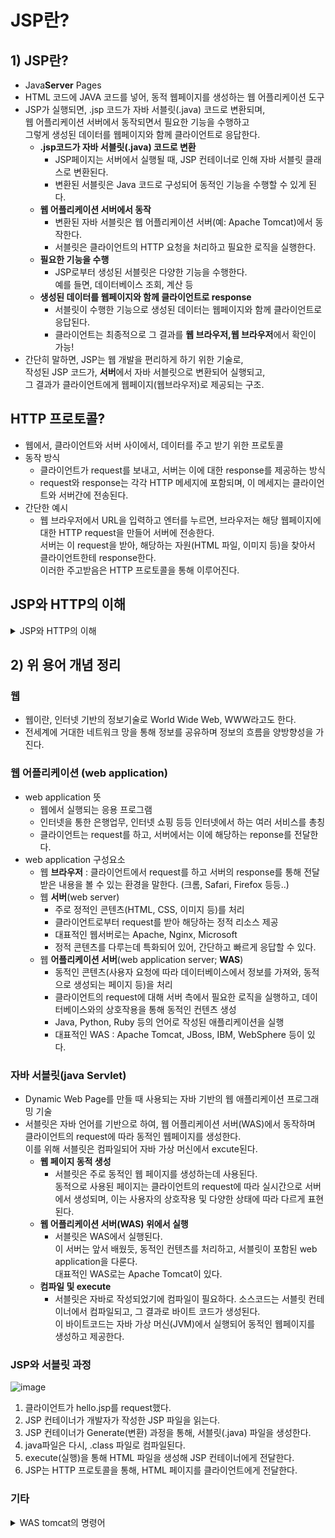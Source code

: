 # JSP란?
## 1) JSP란?
- Java**Server** Pages
- HTML 코드에 JAVA 코드를 넣어, 동적 웹페이지를 생성하는 웹 어플리케이션 도구
- JSP가 실행되면, .jsp 코드가 자바 서블릿(.java) 코드로 변환되며, </br>
  웹 어플리케이션 서버에서 동작되면서 필요한 기능을 수행하고 </br>
  그렇게 생성된 데이터를 웹페이지와 함께 클라이언트로 응답한다.
    - **.jsp코드가 자바 서블릿(.java) 코드로 변환** </br>
      - JSP페이지는 서버에서 실행될 때, JSP 컨테이너로 인해 자바 서블릿 클래스로 변환된다.
      - 변환된 서블릿은 Java 코드로 구성되어 동적인 기능을 수행할 수 있게 된다.
    - **웹 어플리케이션 서버에서 동작** </br>
      - 변환된 자바 서블릿은 웹 어플리케이션 서버(예: Apache Tomcat)에서 동작한다.
      - 서블릿은 클라이언트의 HTTP 요청을 처리하고 필요한 로직을 실행한다.
    - **필요한 기능을 수행**
      - JSP로부터 생성된 서블릿은 다양한 기능을 수행한다. </br>
        예를 들면, 데이터베이스 조회, 계산 등
    - **생성된 데이터를 웹페이지와 함께 클라이언트로 response**
        - 서블릿이 수행한 기능으로 생성된 데이터는 웹페이지와 함께 클라이언트로 응답된다.
        - 클라이언트는 최종적으로 그 결과를 **웹 브라우저,웹 브라우저**에서 확인이 가능!
- 간단히 말하면, JSP는 웹 개발을 편리하게 하기 위한 기술로, </br>
  작성된 JSP 코드가, **서버**에서 자바 서블릿으로 변환되어 실행되고,</br>
  그 결과가 클라이언트에게 웹페이지(웹브라우저)로 제공되는 구조.

## HTTP 프로토콜?
- 웹에서, 클라이언트와 서버 사이에서, 데이터를 주고 받기 위한 프로토콜
- 동작 방식
  - 클라이언트가 request를 보내고, 서버는 이에 대한 response를 제공하는 방식
  - request와 response는 각각 HTTP 메세지에 포함되며, 이 메세지는 클라이언트와 서버간에 전송된다.
- 간단한 예시
  - 웹 브라우저에서 URL을 입력하고 엔터를 누르면, 브라우저는 해당 웹페이지에 대한 HTTP request을 만들어 서버에 전송한다. </br>
    서버는 이 request을 받아, 해당하는 자원(HTML 파일, 이미지 등)을 찾아서 클라이언트한테 response한다.</br>
    이러한 주고받음은 HTTP 프로토콜을 통해 이루어진다.
    
## JSP와 HTTP의 이해
<details>
  <summary>JSP와 HTTP의 이해</summary>

  JSP는 다음의 과정을 통해, 클라이언트와 서버 간의 request와 response가 주고받아지면서, 동적인 웹페이지를 제공하는 구조이다.</br>
  1. Client의 HTTP
     - 클라이언트(웹 브라우저 등)가 서버에게 HTTP Request를 전송한다.
     - 이 Request에는 클라이언트가 원하는 정보,자원 또는 서비스에 대한 정보가 담겨있다.
  3. JSP 코드 작성
     - 개발자는 JSP(JavaServer Pages)를 사용해 서버에서 실행될 웹 페이지를 작성
     - JSP는 HTML과 Java코드를 혼합해 동적인 웹페이지를 생성하는데 사용됨.
  5. JSP 코드의 실행과 변환
     - 클라이언트가 요청한 JSP페이지가 서버에서 실행된다.
     - JSP페이지는 서버 내의 **JSP 컨테이너**에 의해 자바 서블릿(.java)코드로 변환된다.
  7. 서블릿의 실행과 데이터베이스 처리
     - 변환된 서블릿 코드가 서버에서 실행된다.
     - 이때 서블릿은 필요한 데이터베이스 조회,계산 또는 다양한 로직을 수행
  9. HTTP Response 구성
      - 서블릿은 클라이언트에게 제공할 HTML코드 및 기타 자원들을 생성한다.
      - 이 정보는 HTTP reponse 메세지에 담겨 클라이언트에게 전송된다.
  11. 클라이언트에게 응답 전송
      - 클라이언트는 서버로부터 받은 HTTP reponse를 해석하고, 웹 브라우저를 통해 사용자에게 적절한 형태로 표시된다.
  
  
</details>

## 2) 위 용어 개념 정리
### 웹
- 웹이란, 인터넷 기반의 정보기술로 World Wide Web, WWW라고도 한다.
- 전세계에 거대한 네트워크 망을 통해 정보를 공유하며 정보의 흐름을 양방향성을 가진다.
  
### 웹 어플리케이션 (web application)
- web application 뜻
  - 웹에서 실행되는 응용 프로그램
  - 인터넷을 통한 은행업무, 인터넷 쇼핑 등등 인터넷에서 하는 여러 서비스를 총칭
  - 클라이언트는 request를 하고, 서버에서는 이에 해당하는 reponse를 전달한다.
- web application 구성요소
  - 웹 **브라우저** : 클라이언트에서 request를 하고 서버의 response를 통해 전달받은 내용을 볼 수 있는 환경을 말한다. (크롬, Safari, Firefox 등등..)
  - 웹 **서버**(web server)
    - 주로 정적인 콘텐츠(HTML, CSS, 이미지 등)를 처리
    - 클라이언트로부터 request를 받아 해당하는 정적 리소스 제공
    - 대표적인 웹서버로는 Apache, Nginx, Microsoft
    - 정적 콘텐츠를 다루는데 특화되어 있어, 간단하고 빠르게 응답할 수 있다.
  - 웹 **어플리케이션 서버**(web application server; **WAS**)
    - 동적인 콘텐츠(사용자 요청에 따라 데이터베이스에서 정보를 가져와, 동적으로 생성되는 페이지 등)을 처리
    - 클라이언트의 request에 대해 서버 측에서 필요한 로직을 실행하고, 데이터베이스와의 상호작용을 통해 동적인 컨텐츠 생성
    - Java, Python, Ruby 등의 언어로 작성된 애플리케이션을 실행
    - 대표적인 WAS : Apache Tomcat, JBoss, IBM, WebSphere 등이 있다.
  
### 자바 서블릿(java Servlet)
- Dynamic Web Page를 만들 때 사용되는 자바 기반의 웹 애플리케이션 프로그래밍 기술
- 서블릿은 자바 언어를 기반으로 하여, 웹 어플리케이션 서버(WAS)에서 동작하며</br>
  클라이언트의 request에 따라 동적인 웹페이지를 생성한다.</br>
  이를 위해 서블릿은 컴파일되어 자바 가상 머신에서 excute된다.
  - **웹 페이지 동적 생성**
    - 서블릿은 주로 동적인 웹 페이지를 생성하는데 사용된다.</br>
      동적으로 사용된 페이지는 클라이언트의 request에 따라 실시간으로 서버에서 생성되며, 이는 사용자의 상호작용 및 다양한 상태에 따라 다르게 표현된다.
  - **웹 어플리케이션  서버(WAS) 위에서 실행**
    - 서블릿은 WAS에서 실행된다. </br>
      이 서버는 앞서 배웠듯, 동적인 컨텐츠를 처리하고, 서블릿이 포함된 web application을 다룬다.</br>
      대표적인 WAS로는 Apache Tomcat이 있다.
  - **컴파일 및 execute**
    - 서블릿은 자바로 작성되었기에 컴파일이 필요하다. 소스코드는 서블릿 컨테이너에서 컴파일되고, 그 결과로 바이트 코드가 생성된다. </br>
    이 바이트코드는 자바 가상 머신(JVM)에서 실행되어 동적인 웹페이지를 생성하고 제공한다.

### JSP와 서블릿 과정
![image](https://github.com/minjikimkim2222/study/assets/96869808/b108f6ca-8263-4f34-a2a3-d128785f2986)
1. 클라이언트가 hello.jsp를 request했다.
2. JSP 컨테이너가 개발자가 작성한 JSP 파일을 읽는다.
3. JSP 컨테이너가 Generate(변환) 과정을 통해, 서블릿(.java) 파일을 생성한다.
4. java파일은 다시, .class 파일로 컴파일된다.
5. execute(실행)을 통해 HTML 파일을 생성해 JSP 컨테이너에게 전달한다.
6. JSP는 HTTP 프로토콜을 통해, HTML 페이지를 클라이언트에게 전달한다.
   

### 기타
<details>
  <summary>WAS tomcat의 명령어</summary>

  ./startup.sh를 실행하면 Tomcat 서버가 시작됩니다. Tomcat은 Java Servlet 및 JavaServer Pages(JSP)를 실행하기 위한 오픈 소스 웹 어플리케이션 서버입니다. startup.sh 스크립트는 Tomcat을 시작하는 데 사용됩니다. </br>

일반적으로 ./startup.sh를 실행하면 Tomcat 서버가 시작되고, 기본적으로 8080 포트에서 웹 어플리케이션이 제공됩니다. 웹 브라우저에서 http://localhost:8080을 열면 Tomcat의 기본 페이지나 배포된 웹 어플리케이션에 접속할 수 있습니다. </br>

반대로 ./shutdown.sh를 실행하면 Tomcat 서버가 정상적으로 종료됩니다. 종료 과정에서 현재 실행 중인 웹 어플리케이션들이 정상적으로 종료되고 서버 프로세스가 중지됩니다. </br>
</details>
